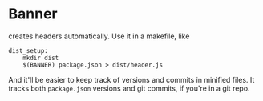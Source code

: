 # Banner

creates headers automatically. Use it in a makefile, like

    dist_setup:
        mkdir dist
        $(BANNER) package.json > dist/header.js

And it'll be easier to keep track of versions and commits in
minified files. It tracks both `package.json` versions and git commits,
if you're in a git repo.
